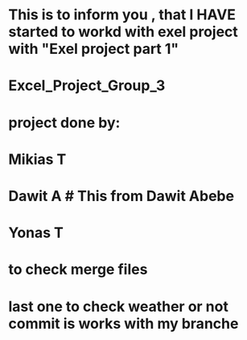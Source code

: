 # This is to inform you , that I HAVE  started to workd with exel project with "Exel project part 1"
# Excel_Project_Group_3

# project done by:
# Mikias T
# Dawit A # This from Dawit Abebe
# Yonas T

# to check merge files

# last one to check weather or not commit is works with my branche 